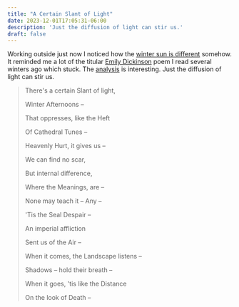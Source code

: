 ```yaml
---
title: "A Certain Slant of Light"   
date: 2023-12-01T17:05:31-06:00
description: 'Just the diffusion of light can stir us.'
draft: false
---
```


Working outside just now I noticed how the [winter sun is different](https://journeynorth.org/tm/mclass/ReasonsBack.html) somehow. It reminded me a lot of the titular [Emily Dickinson](https://en.wikipedia.org/wiki/Emily_Dickinson) poem I read several winters ago which stuck. The [analysis](https://www.litcharts.com/poetry/emily-dickinson/there-s-a-certain-slant-of-light) is interesting. Just the diffusion of light can stir us.

> There's a certain Slant of light,
> 
> Winter Afternoons –
> 
> That oppresses, like the Heft
> 
> Of Cathedral Tunes –
> 
> Heavenly Hurt, it gives us –
> 
> We can find no scar,
> 
> But internal difference,
> 
> Where the Meanings, are –
> 
> None may teach it – Any –
> 
> 'Tis the Seal Despair –
> 
> An imperial affliction
> 
> Sent us of the Air –
> 
> When it comes, the Landscape listens –
> 
> Shadows – hold their breath –
> 
> When it goes, 'tis like the Distance
> 
> On the look of Death –